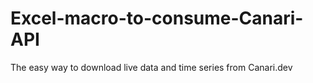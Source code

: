 # Excel-macro-to-consume-Canari-API
The easy way to download live data and time series from Canari.dev
